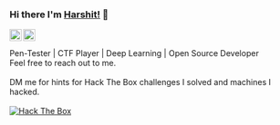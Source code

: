 ### Hi there I'm [Harshit!](https://harshitruwali.github.io) 👋
<a href="https://t.me/harshitruwali" target="_blank">
  <img align="left" alt="Harshit Ruwali | Telegram" width="21px" src="https://cdn-icons-png.flaticon.com/512/2111/2111644.png" />
</a>
<a href="https://www.linkedin.com/in/harshitruwali/" target="_blank">
  <img align="left" alt="Harshit Ruwali | Linkedin" width="21px" src="https://cdn-icons-png.flaticon.com/512/174/174857.png"/>
</a>

<br>
<br>
Pen-Tester | CTF Player | Deep Learning | Open Source Developer 
<br>
Feel free to reach out to me. <br><br>
DM me for hints for Hack The Box challenges I solved and machines I hacked. <br><br>
<a href="https://www.hackthebox.eu/profile/415817" target="_blank">
  <img src="http://www.hackthebox.eu/badge/image/415817" alt="Hack The Box" >
</a>

<!--
**HarshitRuwali/HarshitRuwali** is a ✨ _special_ ✨ repository because its `README.md` (this file) appears on your GitHub profile.
 ...
- 🤔 I’m looking for help with ...
- 😄 Pronouns: ... 
Here are some ideas to get you started:
- 🔭 I’m currently working on [Workknot-Web](https://github.com/WorkKnot/Workknot-Web).
- 🌱 I’m currently learning ReactJS.
- 👯 I’m looking to collaborate on [Rock OS](http://github.com/HarshitRuwali/Rock_OS).
- 💬 Ask me about technical stuff, I'm happy to help!
- 📫 How to reach me: message me on [Telegram](https://t.me/harshitruwali) or reach out at [Linkedin](http://linkedin.com/in/harshitruwali/).
- ⚡ Fun fact: All-nighter for programming only, nothing else, not even for Netflix.
-->
<!--
img src = "https://github-readme-stats.vercel.app/api?username=HarshitRuwali&include_all_commits=true&count_private=true&&show_icons=true&title_color=fff&icon_color=79ff97&text_color=9f9f9f&bg_color=151515"> -->

